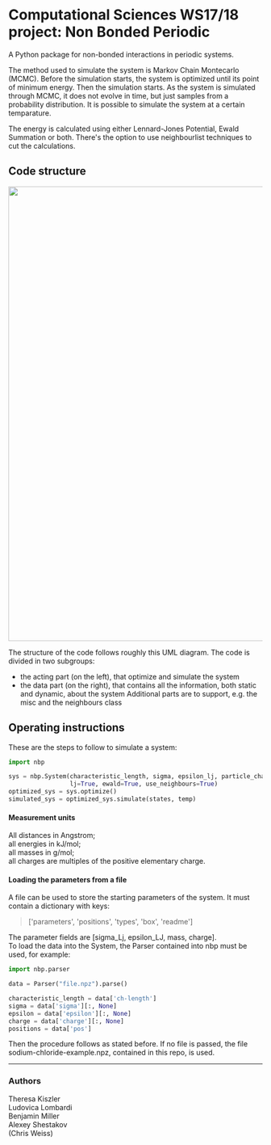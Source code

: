 # Computational Sciences WS17/18 project: Non Bonded Periodic

A Python package for non-bonded interactions in periodic systems.

The method used to simulate the system is Markov Chain Montecarlo (MCMC). Before the simulation starts, the system is optimized until its point of minimum energy. Then the simulation starts. As the system is simulated through MCMC, it does not evolve in time, but just samples from a probability distribution.
It is possible to simulate the system at a certain temparature.

The energy is calculated using either Lennard-Jones Potential, Ewald Summation or both.
There's the option to use neighbourlist techniques to cut the calculations.


## Code structure


<p align="center">
  <img src="https://i.imgur.com/HInt9o3.png" width="900"/>
</p>

The structure of the code follows roughly this UML diagram.
The code is divided in two subgroups:
  * the acting part (on the left), that optimize and simulate the system
  * the data part (on the right), that contains all the information, both static and dynamic, about the system
Additional parts are to support, e.g. the misc and the neighbours class


## Operating instructions

These are the steps to follow to simulate a system:

```python
import nbp

sys = nbp.System(characteristic_length, sigma, epsilon_lj, particle_charges, positions, 
                 lj=True, ewald=True, use_neighbours=True)
optimized_sys = sys.optimize()
simulated_sys = optimized_sys.simulate(states, temp)
```

#### Measurement units

All distances in Angstrom;  
all energies in kJ/mol;  
all masses in g/mol;  
all charges are multiples of the positive elementary charge.

#### Loading the parameters from a file

A file can be used to store the starting parameters of the system. It must contain a dictionary with keys:

> ['parameters', 'positions', 'types', 'box', 'readme']

The parameter fields are [sigma_Lj, epsilon_LJ, mass, charge].  
To load the data into the System, the Parser contained into nbp must be used, for example:

```python
import nbp.parser

data = Parser("file.npz").parse()

characteristic_length = data['ch-length']
sigma = data['sigma'][:, None]
epsilon = data['epsilon'][:, None]
charge = data['charge'][:, None]
positions = data['pos']
```

Then the procedure follows as stated before.
If no file is passed, the file sodium-chloride-example.npz, contained in this repo, is used.

---

### Authors 

Theresa Kiszler  
Ludovica Lombardi  
Benjamin Miller  
Alexey Shestakov  
(Chris Weiss)
